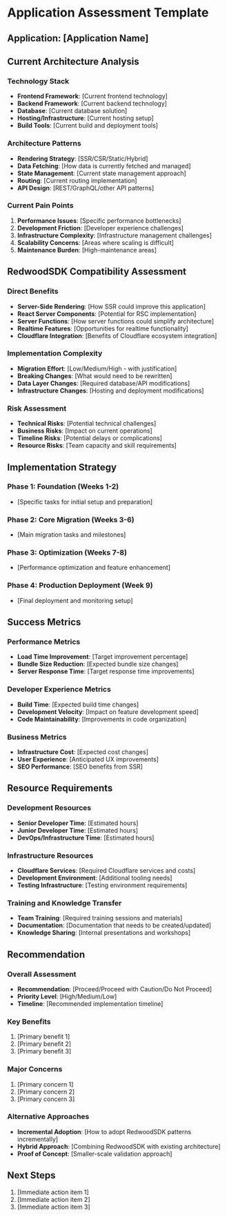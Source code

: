 # Application Assessment Template

## Application: [Application Name]

## Current Architecture Analysis

### Technology Stack
- **Frontend Framework**: [Current frontend technology]
- **Backend Framework**: [Current backend technology]
- **Database**: [Current database solution]
- **Hosting/Infrastructure**: [Current hosting setup]
- **Build Tools**: [Current build and deployment tools]

### Architecture Patterns
- **Rendering Strategy**: [SSR/CSR/Static/Hybrid]
- **Data Fetching**: [How data is currently fetched and managed]
- **State Management**: [Current state management approach]
- **Routing**: [Current routing implementation]
- **API Design**: [REST/GraphQL/other API patterns]

### Current Pain Points
1. **Performance Issues**: [Specific performance bottlenecks]
2. **Development Friction**: [Developer experience challenges]
3. **Infrastructure Complexity**: [Infrastructure management challenges]
4. **Scalability Concerns**: [Areas where scaling is difficult]
5. **Maintenance Burden**: [High-maintenance areas]

## RedwoodSDK Compatibility Assessment

### Direct Benefits
- **Server-Side Rendering**: [How SSR could improve this application]
- **React Server Components**: [Potential for RSC implementation]
- **Server Functions**: [How server functions could simplify architecture]
- **Realtime Features**: [Opportunities for realtime functionality]
- **Cloudflare Integration**: [Benefits of Cloudflare ecosystem integration]

### Implementation Complexity
- **Migration Effort**: [Low/Medium/High - with justification]
- **Breaking Changes**: [What would need to be rewritten]
- **Data Layer Changes**: [Required database/API modifications]
- **Infrastructure Changes**: [Hosting and deployment modifications]

### Risk Assessment
- **Technical Risks**: [Potential technical challenges]
- **Business Risks**: [Impact on current operations]
- **Timeline Risks**: [Potential delays or complications]
- **Resource Risks**: [Team capacity and skill requirements]

## Implementation Strategy

### Phase 1: Foundation (Weeks 1-2)
- [Specific tasks for initial setup and preparation]

### Phase 2: Core Migration (Weeks 3-6)
- [Main migration tasks and milestones]

### Phase 3: Optimization (Weeks 7-8)
- [Performance optimization and feature enhancement]

### Phase 4: Production Deployment (Week 9)
- [Final deployment and monitoring setup]

## Success Metrics

### Performance Metrics
- **Load Time Improvement**: [Target improvement percentage]
- **Bundle Size Reduction**: [Expected bundle size changes]
- **Server Response Time**: [Target response time improvements]

### Developer Experience Metrics
- **Build Time**: [Expected build time changes]
- **Development Velocity**: [Impact on feature development speed]
- **Code Maintainability**: [Improvements in code organization]

### Business Metrics
- **Infrastructure Cost**: [Expected cost changes]
- **User Experience**: [Anticipated UX improvements]
- **SEO Performance**: [SEO benefits from SSR]

## Resource Requirements

### Development Resources
- **Senior Developer Time**: [Estimated hours]
- **Junior Developer Time**: [Estimated hours]
- **DevOps/Infrastructure Time**: [Estimated hours]

### Infrastructure Resources
- **Cloudflare Services**: [Required Cloudflare services and costs]
- **Development Environment**: [Additional tooling needs]
- **Testing Infrastructure**: [Testing environment requirements]

### Training and Knowledge Transfer
- **Team Training**: [Required training sessions and materials]
- **Documentation**: [Documentation that needs to be created/updated]
- **Knowledge Sharing**: [Internal presentations and workshops]

## Recommendation

### Overall Assessment
- **Recommendation**: [Proceed/Proceed with Caution/Do Not Proceed]
- **Priority Level**: [High/Medium/Low]
- **Timeline**: [Recommended implementation timeline]

### Key Benefits
1. [Primary benefit 1]
2. [Primary benefit 2]
3. [Primary benefit 3]

### Major Concerns
1. [Primary concern 1]
2. [Primary concern 2]
3. [Primary concern 3]

### Alternative Approaches
- **Incremental Adoption**: [How to adopt RedwoodSDK patterns incrementally]
- **Hybrid Approach**: [Combining RedwoodSDK with existing architecture]
- **Proof of Concept**: [Smaller-scale validation approach]

## Next Steps
1. [Immediate action item 1]
2. [Immediate action item 2]
3. [Immediate action item 3]

